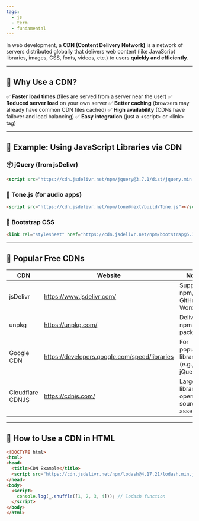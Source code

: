 ```yaml
---
tags:
  - js
  - term
  - fundamental
---
```


In web development, a **CDN (Content Delivery Network)** is a network of servers distributed globally that delivers web content (like JavaScript libraries, images, CSS, fonts, videos, etc.) to users **quickly and efficiently**.

---

## **🔹 Why Use a CDN?**

✅ **Faster load times** (files are served from a server near the user)
✅ **Reduced server load** on your own server
✅ **Better caching** (browsers may already have common CDN files cached)
✅ **High availability** (CDNs have failover and load balancing)
✅ **Easy integration** (just a \<script> or \<link> tag)

---

## **🔹 Example: Using JavaScript Libraries via CDN**
### **📦 jQuery (from jsDelivr)**

```html
<script src="https://cdn.jsdelivr.net/npm/jquery@3.7.1/dist/jquery.min.js"></script>
```

### **🎵 Tone.js (for audio apps)**

```html
<script src="https://cdn.jsdelivr.net/npm/tone@next/build/Tone.js"></script>
```

### **📘 Bootstrap CSS**

```html
<link rel="stylesheet" href="https://cdn.jsdelivr.net/npm/bootstrap@5.3.3/dist/css/bootstrap.min.css">
```

---

## **🔹 Popular Free CDNs**

|**CDN**|**Website**|**Notes**|
|---|---|---|
|jsDelivr|https://www.jsdelivr.com/|Supports npm, GitHub, WordPress|
|unpkg|https://unpkg.com/|Delivers npm packages|
|Google CDN|https://developers.google.com/speed/libraries|For popular libraries (e.g., jQuery)|
|Cloudflare CDNJS|https://cdnjs.com/|Large library of open source assets|

---

## **🔹 How to Use a CDN in HTML**

```html
<!DOCTYPE html>
<html>
<head>
  <title>CDN Example</title>
  <script src="https://cdn.jsdelivr.net/npm/lodash@4.17.21/lodash.min.js"></script>
</head>
<body>
  <script>
    console.log(_.shuffle([1, 2, 3, 4])); // lodash function
  </script>
</body>
</html>
```